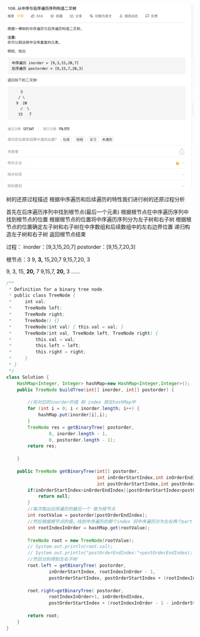 ![image-20210829230816133](106.从中序与后序遍历构造二叉树.assets/image-20210829230816133.png)

树的还原过程描述
根据中序遍历和后续遍历的特性我们进行树的还原过程分析

首先在后序遍历序列中找到根节点(最后一个元素)
根据根节点在中序遍历序列中找到根节点的位置
根据根节点的位置将中序遍历序列分为左子树和右子树
根据根节点的位置确定左子树和右子树在中序数组和后续数组中的左右边界位置
递归构造左子树和右子树
返回根节点结束

过程：
inorder：[9,3,15,20,7]
postorder：[9,15,7,20,3]

根节点：3
9,     **3,**    15,20,7
9,15,7,20,         3

9,     3,      15,   **20,**   7
9,15,7,      **20,**         3
……

```java
/**
 * Definition for a binary tree node.
 * public class TreeNode {
 *     int val;
 *     TreeNode left;
 *     TreeNode right;
 *     TreeNode() {}
 *     TreeNode(int val) { this.val = val; }
 *     TreeNode(int val, TreeNode left, TreeNode right) {
 *         this.val = val;
 *         this.left = left;
 *         this.right = right;
 *     }
 * }
 */
class Solution {
    HashMap<Integer, Integer> hashMap=new HashMap<Integer,Integer>();
    public TreeNode buildTree(int[] inorder, int[] postorder) {
        
        //将对应的inorder的值 和 index 放在hashMap中
        for (int i = 0; i < inorder.length; i++) {
            hashMap.put(inorder[i],i);
        }
        TreeNode res = getBinaryTree( postorder, 
                0, inorder.length - 1, 
                0, postorder.length - 1);
        return res;

    }

    public TreeNode getBinaryTree(int[] postorder,
                                  int inOrderStartIndex,int inOrderEndIndex,
                                  int postOrderStartIndex,int postOrderEndIndex){
        if(inOrderStartIndex>inOrderEndIndex||postOrderStartIndex>postOrderEndIndex){
            return null;
        }
        //每次取出后序遍历的最后一个 做为根节点
        int rootValue = postorder[postOrderEndIndex];
        //然后根据根节点的值，找到中序遍历的那个index 将中序遍历分为左右两个part
        int rootIndexInOrder = hashMap.get(rootValue);
        
        TreeNode root = new TreeNode(rootValue);
        // System.out.println(root.val);
        // System.out.println("postOrderEndIndex:"+postOrderEndIndex);
        //然后分别得到左右子树
        root.left = getBinaryTree( postorder,
                inOrderStartIndex, rootIndexInOrder - 1,
                postOrderStartIndex, postOrderStartIndex + (rootIndexInOrder - 1 - inOrderStartIndex));
        
        root.right=getBinaryTree( postorder,
                rootIndexInOrder+1, inOrderEndIndex,
                postOrderStartIndex + (rootIndexInOrder - 1 - inOrderStartIndex)+1, postOrderEndIndex-1);
        
        return root;
    }
}

```

